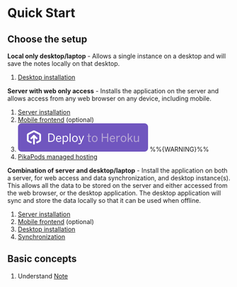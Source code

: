 # Quick Start
## Choose the setup

**Local only desktop/laptop** - Allows a single instance on a desktop and will save the notes locally on that desktop.

1.  [Desktop installation](Installation%20%26%20Setup/Desktop%20Installation.md)

**Server with web only access** - Installs the application on the server and allows access from any web browser on any device, including mobile.

1.  [Server installation](Installation%20%26%20Setup/Server%20Installation.md)
2.  [Mobile frontend](Installation%20%26%20Setup/Mobile%20Frontend.md) (optional)
3.  [![Deploy](Attachments/home-button.svg)](https://heroku.com/deploy?template=https://github.com/feilongfl/trilium-heroku) %%{WARNING}%%
4.  [PikaPods managed hosting](https://www.pikapods.com/pods?run=trilium-next)

**Combination of server and desktop/laptop** - Install the application on both a server, for web access and data synchronization, and desktop instance(s). This allows all the data to be stored on the server and either accessed from the web browser, or the desktop application. The desktop application will sync and store the data locally so that it can be used when offline.

1.  [Server installation](Installation%20%26%20Setup/Server%20Installation.md)
2.  [Mobile frontend](Installation%20%26%20Setup/Mobile%20Frontend.md) (optional)
3.  [Desktop installation](Installation%20%26%20Setup/Desktop%20Installation.md)
4.  [Synchronization](Installation%20%26%20Setup/Synchronization.md)

## Basic concepts

1.  Understand [Note](Basic%20Concepts/Note.md)